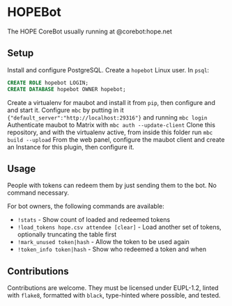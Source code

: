 # HOPEBot
The HOPE CoreBot usually running at @corebot:hope.net

## Setup
Install and configure PostgreSQL. Create a `hopebot` Linux user.
In `psql`:
```sql
CREATE ROLE hopebot LOGIN;
CREATE DATABASE hopebot OWNER hopebot;
```
Create a virtualenv for maubot and install it from `pip`, then configure and and start it.
Configure `mbc` by putting in it `{"default_server":"http://localhost:29316"}` and running `mbc login`
Authenticate maubot to Matrix with `mbc auth --update-client`
Clone this repository, and with the virtualenv active, from inside this folder run `mbc build --upload`
From the web panel, configure the maubot client and create an Instance for this plugin, then configure it.

## Usage
People with tokens can redeem them by just sending them to the bot. No command
necessary.

For bot owners, the following commands are available:
- `!stats` - Show count of loaded and redeemed tokens
- `!load_tokens hope.csv attendee [clear]` - Load another set of tokens,
  optionally truncating the table first
- `!mark_unused token|hash` - Allow the token to be used again
- `!token_info token|hash` - Show who redeemed a token and when

## Contributions
Contributions are welcome. They must be licensed under EUPL-1.2, linted with `flake8`, formatted with
`black`, type-hinted where possible, and tested.
